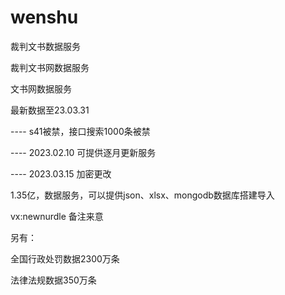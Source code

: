 # wenshu
裁判文书数据服务

裁判文书网数据服务

文书网数据服务


最新数据至23.03.31

---- s41被禁，接口搜索1000条被禁

---- 2023.02.10 可提供逐月更新服务

---- 2023.03.15 加密更改


1.35亿，数据服务，可以提供json、xlsx、mongodb数据库搭建导入

vx:newnurdle 备注来意

另有：

全国行政处罚数据2300万条

法律法规数据350万条
